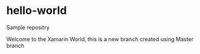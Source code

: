# hello-world
Sample repositry

Welcome to the Xamarin World, this is a new branch created using Master branch

